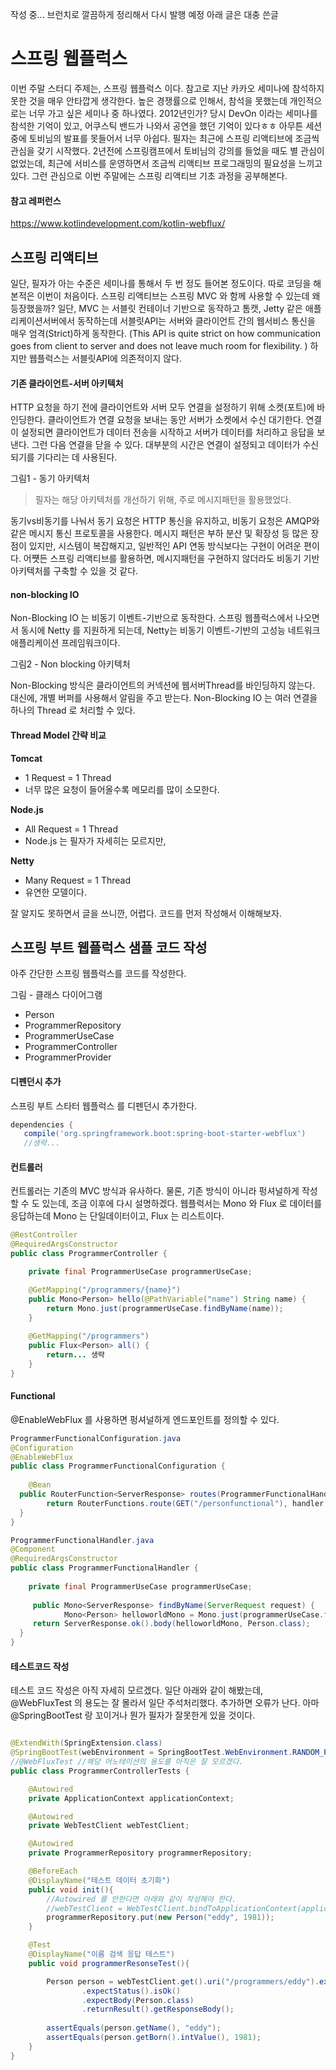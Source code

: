 작성 중... 브런치로 깔끔하게 정리해서 다시 발행 예정
아래 글은 대충 쓴글


# 스프링 웹플럭스
이번 주말 스터디 주제는, 스프링 웹플럭스 이다. 참고로 지난 카카오 세미나에 참석하지 못한 것을 매우 안타깝게 생각한다. 높은 경쟁률으로 인해서, 참석을 못했는데 개인적으로는 너무 가고 싶은 세미나 중 하나였다. 2012년인가? 당시 DevOn 이라는 세미나를 참석한 기억이 있고, 어쿠스틱 밴드가 나와서 공연을 했던 기억이 있다ㅎㅎ 아무튼 세션 중에 토비님의 발표를 못들어서 너무 아쉽다. 필자는 최근에 스프링 리액티브에 조금씩 관심을 갖기 시작했다. 2년전에 스프링캠프에서 토비님의 강의를 들었을 때도 별 관심이 없었는데, 최근에 서비스를 운영하면서 조금씩 리액티브 프로그래밍의 필요성을 느끼고 있다. 그런 관심으로 이번 주말에는 스프링 리액티브 기초 과정을 공부해본다. 

#### 참고 레퍼런스
https://www.kotlindevelopment.com/kotlin-webflux/


## 스프링 리액티브
일단, 필자가 아는 수준은 세미나를 통해서 두 번 정도 들어본 정도이다. 따로 코딩을 해본적은 이번이 처음이다. 스프링 리액티브는 스프링 MVC 와 함께 사용할 수 있는데 왜 등장했을까? 일단, MVC 는 서블릿 컨테이너 기반으로 동작하고 톰캣, Jetty 같은 애플리케이션서버에서 동작하는데 서블릿API는 서버와 클라이언트 간의 웹서비스 통신을 매우 엄격(Strict)하게 동작한다. (This API is quite strict on how communication goes from client to server and does not leave much room for flexibility. ) 하지만 웹플럭스는 서블릿API에 의존적이지 않다. 

#### 기존 클라이언트-서버 아키텍처
HTTP 요청을 하기 전에 클라이언트와 서버 모두 연결을 설정하기 위해 소켓(포트)에 바인딩한다.  클라이언트가 연결 요청을 보내는 동안 서버가 소켓에서 수신 대기한다. 연결이 설정되면 클라이언트가 데이터 전송을 시작하고 서버가 데이터를 처리하고 응답을 보낸다. 그런 다음 연결을 닫을 수 있다. 대부분의 시간은 연결이 설정되고 데이터가 수신되기를 기다리는 데 사용된다. 

그림1 - 동기 아키텍처



> 필자는 해당 아키텍처를 개선하기 위해, 주로 메시지패턴을 활용했었다.

동기vs비동기를 나눠서 동기 요청은 HTTP 통신을 유지하고, 비동기 요청은 AMQP와 같은 메시지 통신 프로토콜을 사용한다. 메시지 패턴은 부하 분산 및 확장성 등 많은 장점이 있지만, 시스템이 복잡해지고, 일반적인 API 연동 방식보다는 구현이 어려운 편이다. 어쩃든 스프링 리액티브를 활용하면, 메시지패턴을 구현하지 않더라도 비동기 기반 아키텍처를 구축할 수 있을 것 같다.  

#### non-blocking IO
Non-Blocking IO 는 비동기 이벤트-기반으로 동작한다. 스프링 웹플럭스에서 나오면서 동시에 Netty 를 지원하게 되는데, Netty는 비동기 이벤트-기반의 고성능 네트워크 애플리케이션 프레임워크이다. 

그림2 - Non blocking 아키텍처

Non-Blocking 방식은 클라이언트의 커넥션에 웹서버Thread를 바인딩하지 않는다. 대신에, 개별 버퍼를 사용해서 알림을 주고 받는다. Non-Blocking IO 는 여러 연결을 하나의 Thread 로 처리할 수 있다.  


#### Thread Model 간략 비교

**Tomcat**
 - 1 Request = 1 Thread 
 - 너무 많은 요청이 들어올수록 메모리를 많이 소모한다.

**Node.js** 
 - All Request = 1 Thread
 - Node.js 는 필자가 자세히는 모르지만, 

**Netty**
 - Many Request = 1 Thread
 - 유연한 모델이다. 

잘 알지도 못하면서 글을 쓰니깐, 어렵다. 코드를 먼저 작성해서 이해해보자. 

## 스프링 부트 웹플럭스 샘플 코드 작성
아주 간단한 스프링 웹플럭스를 코드를 작성한다. 

그림 - 클래스 다이어그램

- Person 
- ProgrammerRepository
- ProgrammerUseCase 
- ProgrammerController
- ProgrammerProvider

#### 디펜던시 추가
스프링 부트 스타터 웹플럭스 를 디펜던시 추가한다. 
````groovy
dependencies {  
   compile('org.springframework.boot:spring-boot-starter-webflux')
   //생략...
````

#### 컨트롤러
컨트롤러는 기존의 MVC 방식과 유사하다. 물론, 기존 방식이 아니라 펑셔널하게 작성할 수 도 있는데, 조금 이후에 다시 설명하겠다. 웹플럭서는 Mono 와 Flux 로 데이터를 응답하는데 Mono 는 단일데이터이고, Flux 는 리스트이다. 

````java
@RestController  
@RequiredArgsConstructor  
public class ProgrammerController {

	private final ProgrammerUseCase programmerUseCase;

	@GetMapping("/programmers/{name}")  
	public Mono<Person> hello(@PathVariable("name") String name) {  
	    return Mono.just(programmerUseCase.findByName(name));  
	}  
	  
	@GetMapping("/programmers")  
	public Flux<Person> all() {  
	    return... 생략 
	}
}
````

#### Functional
@EnableWebFlux 를 사용하면 펑셔널하게 엔드포인트를 정의할 수 있다. 

````java
ProgrammerFunctionalConfiguration.java
@Configuration  
@EnableWebFlux  
public class ProgrammerFunctionalConfiguration {  
  
    @Bean  
  public RouterFunction<ServerResponse> routes(ProgrammerFunctionalHandler handler) {  
        return RouterFunctions.route(GET("/personfunctional"), handler::findByName);  
  }  
}

ProgrammerFunctionalHandler.java
@Component  
@RequiredArgsConstructor  
public class ProgrammerFunctionalHandler {  
  
	private final ProgrammerUseCase programmerUseCase;  
  
	 public Mono<ServerResponse> findByName(ServerRequest request) {  
	        Mono<Person> helloworldMono = Mono.just(programmerUseCase.findByName("eddy"));  
	 return ServerResponse.ok().body(helloworldMono, Person.class);  
  }  
}
````

#### 테스트코드 작성
테스트 코드 작성은 아직 자세히 모르겠다. 일단 아래와 같이 해봤는데, @WebFluxTest 의 용도는 잘 몰라서 일단 주석처리했다. 추가하면 오류가 난다. 아마 @SpringBootTest 랑 꼬이거나 뭔가 필자가 잘못한게 있을 것이다. 

````java

@ExtendWith(SpringExtension.class)
@SpringBootTest(webEnvironment = SpringBootTest.WebEnvironment.RANDOM_PORT)
//@WebFluxTest //해당 어노테이션의 용도를 아직은 잘 모르겠다. 
public class ProgrammerControllerTests {

    @Autowired
    private ApplicationContext applicationContext;

    @Autowired
    private WebTestClient webTestClient;

    @Autowired
    private ProgrammerRepository programmerRepository;

    @BeforeEach
    @DisplayName("테스트 데이터 초기화")
    public void init(){
        //Autowired 를 안한다면 아래와 같이 작성해야 한다. 
        //webTestClient = WebTestClient.bindToApplicationContext(applicationContext).configureClient().build();
        programmerRepository.put(new Person("eddy", 1981));
    }

    @Test
    @DisplayName("이름 검색 응답 테스트")
    public void programmerResonseTest(){

        Person person = webTestClient.get().uri("/programmers/eddy").exchange()
                .expectStatus().isOk()
                .expectBody(Person.class)
                .returnResult().getResponseBody();
                
        assertEquals(person.getName(), "eddy");
        assertEquals(person.getBorn().intValue(), 1981);
    }
}
````



